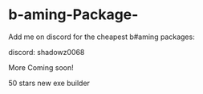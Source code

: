 # b-aming-Package-


Add me on discord for the cheapest b#aming packages:

discord:
shadowz0068

More Coming soon!

50 stars new exe builder 
